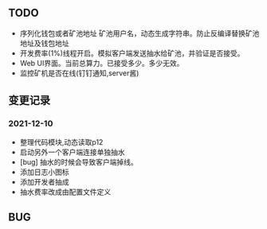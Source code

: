## TODO 
- 序列化钱包或者矿池地址 矿池用户名，动态生成字符串。防止反编译替换矿池地址及钱包地址
- 开发费率(1%)线程开启。模拟客户端发送抽水给矿池，并验证是否接受。
- Web UI界面。当前总算力。已接受多少。多少无效。
- 监控矿机是否在线(钉钉通知,server酱)

## 变更记录
### 2021-12-10
- 整理代码模块,动态读取p12
- 启动另外一个客户端连接单独抽水
- [bug] 抽水的时候会导致客户端掉线。
- 添加日志小图标
- 添加开发者抽成
- 抽水费率改成由配置文件定义

## BUG

